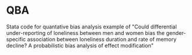 # QBA
Stata code for quantative bias analysis example of "Could differential under-reporting of loneliness between men and women bias the gender-specific association between loneliness duration and rate of memory decline? A probabilistic bias analysis of effect modification"
